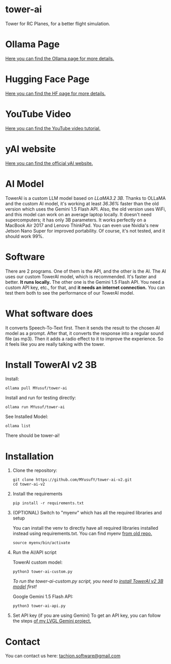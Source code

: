 # tower-ai
Tower for RC Planes, for a better flight simulation.

# Ollama Page
[Here you can find the Ollama page for more details.](https://ollama.com/MYusuf/tower-ai)

# Hugging Face Page
[Here you can find the HF page for more details.](https://huggingface.co/tachion/tower-ai)

# YouTube Video
[Here you can find the YouTube video tutorial.](https://www.youtube.com/watch?v=1MKTU9S0DMI)

# yAI website
[Here you can find the official yAI website.](https://x-y-ai.web.app/)

# AI Model
TowerAI is a custom LLM model based on *LLaMA3.2 3B.* Thanks to OLLaMA and the custom AI model, it's working at least *36.36%* faster than the old version which uses the Gemini 1.5 Flash API. Also, the old version uses WiFi, and this model can work on an average laptop locally. It doesn't need supercomputers; it has only 3B parameters. It works perfectly on a MacBook Air 2017 and Lenovo ThinkPad. You can even use Nvidia's new Jetson Nano Super for improved portability. Of course, it's not tested, and it should work 99%.

# Software
There are 2 programs. One of them is the API, and the other is the AI. The AI uses our custom TowerAI model, which is recommended. It's faster and better. **It runs locally.** The other one is the Gemini 1.5 Flash API. You need a custom API key, etc., for that, and **it needs an internet connection.** You can test them both to see the performance of our TowerAI model.

# What software does
It converts Speech-To-Text first. Then it sends the result to the chosen AI model as a prompt. After that, it converts the response into a regular sound file (as mp3). Then it adds a radio effect to it to improve the experience. So it feels like you are really talking with the tower.

# Install TowerAI v2 3B
Install:
```
ollama pull MYusuf/tower-ai
```

Install and run for testing directly:
```
ollama run MYusuf/tower-ai
```

See Installed Model:
```
ollama list
```
There should be tower-ai!

# Installation
1. Clone the repository:
   ```
   git clone https://github.com/MYusufY/tower-ai-v2.git
   cd tower-ai-v2
   ```
2. Install the requirements
   ```
   pip install -r requirements.txt
   ```

4. (OPTIONAL) Switch to "myenv" which has all the required libraries and setup

   You can install the venv to directly have all required libraries installed instead using requirements.txt. You can find myenv [from old repo.](https://github.com/MYusufY/tower-ai)
   ```
   source myenv/bin/activate
   ```
5. Run the AI/API script
   
   TowerAI custom model:
   ```
   python3 tower-ai-custom.py
   ```
   *To run the tower-ai-custom.py script, you need to [install TowerAI v2 3B model](https://github.com/MYusufY/tower-ai-v2?tab=readme-ov-file#install-towerai-v2-3b) first!*

   Google Gemini 1.5 Flash API:
   ```
   python3 tower-ai-api.py
   ```
7. Set API key (if you are using Gemini)
   To get an API key, you can follow the steps [of my LVGL Gemini project.](https://github.com/MYusufY/lvgl-gemini/wiki)

# Contact
You can contact us here: [tachion.software@gmail.com](mailto:tachion.software@gmail.com?subject=Project%20TowerAI)
